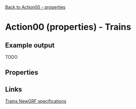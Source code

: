 [Back to Action00 - properties](../actions/action00.md)

# Action00 (properties) - Trains

## Example output

TODO

## Properties

## Links

[Trains NewGRF specifications](https://newgrf-specs.tt-wiki.net/wiki/Action0/Vehicles/Trains)          
